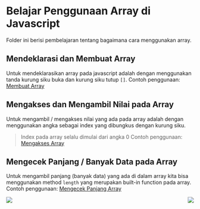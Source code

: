 # Belajar Penggunaan Array di Javascript
Folder ini berisi pembelajaran tentang bagaimana cara menggunakan array.

## Mendeklarasi dan Membuat Array
Untuk mendeklarasikan array pada javascript adalah dengan menggunakan tanda kurung siku buka dan kurung siku tutup `[]`.
Contoh penggunaan: [Membuat Array](arrayBasic.js#L1-L5)

## Mengakses dan Mengambil Nilai pada Array
Untuk mengambil / mengakses nilai yang ada pada array adalah dengan menggunakan angka sebagai index yang dibungkus dengan kurung siku. 
>Index pada array selalu dimulai dari angka 0
Contoh penggunaan: [Mengakses Array](arrayBasic.js#L7-L11)

## Mengecek Panjang / Banyak Data pada Array
Untuk mengambil panjang (banyak data) yang ada di dalam array kita bisa menggunakan method `length` yang merupakan built-in function pada array.
Contoh penggunaan: [Mengecek Panjang Array](arrayBasic.js#L13-L17)

[<img align="left" src="https://cdn.discordapp.com/attachments/696006258792333352/911046517970833428/Previous-prev.png" />](../008_function)

[<img align="right" src="https://cdn.discordapp.com/attachments/696006258792333352/911046517756944414/Next-next.png" />](../010_array_manipulation)